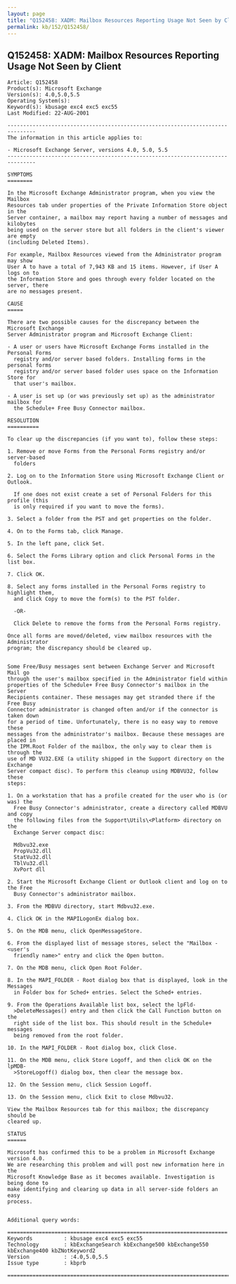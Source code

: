 ```yaml
---
layout: page
title: "Q152458: XADM: Mailbox Resources Reporting Usage Not Seen by Client"
permalink: kb/152/Q152458/
---
```


## Q152458: XADM: Mailbox Resources Reporting Usage Not Seen by Client

	Article: Q152458
	Product(s): Microsoft Exchange
	Version(s): 4.0,5.0,5.5
	Operating System(s): 
	Keyword(s): kbusage exc4 exc5 exc55
	Last Modified: 22-AUG-2001
	
	-------------------------------------------------------------------------------
	The information in this article applies to:
	
	- Microsoft Exchange Server, versions 4.0, 5.0, 5.5 
	-------------------------------------------------------------------------------
	
	SYMPTOMS
	========
	
	In the Microsoft Exchange Administrator program, when you view the Mailbox
	Resources tab under properties of the Private Information Store object in the
	Server container, a mailbox may report having a number of messages and kilobytes
	being used on the server store but all folders in the client's viewer are empty
	(including Deleted Items).
	
	For example, Mailbox Resources viewed from the Administrator program may show
	User A to have a total of 7,943 KB and 15 items. However, if User A logs on to
	the Information Store and goes through every folder located on the server, there
	are no messages present.
	
	CAUSE
	=====
	
	There are two possible causes for the discrepancy between the Microsoft Exchange
	Server Administrator program and Microsoft Exchange Client:
	
	- A user or users have Microsoft Exchange Forms installed in the Personal Forms
	  registry and/or server based folders. Installing forms in the personal forms
	  registry and/or server based folder uses space on the Information Store for
	  that user's mailbox.
	
	- A user is set up (or was previously set up) as the administrator mailbox for
	  the Schedule+ Free Busy Connector mailbox.
	
	RESOLUTION
	==========
	
	To clear up the discrepancies (if you want to), follow these steps:
	
	1. Remove or move Forms from the Personal Forms registry and/or server-based
	  folders
	
	2. Log on to the Information Store using Microsoft Exchange Client or Outlook.
	
	  If one does not exist create a set of Personal Folders for this profile (this
	  is only required if you want to move the forms).
	
	3. Select a folder from the PST and get properties on the folder.
	
	4. On to the Forms tab, click Manage.
	
	5. In the left pane, click Set.
	
	6. Select the Forms Library option and click Personal Forms in the list box.
	
	7. Click OK.
	
	8. Select any forms installed in the Personal Forms registry to highlight them,
	  and click Copy to move the form(s) to the PST folder.
	
	  -OR-
	
	  Click Delete to remove the forms from the Personal Forms registry.
	
	Once all forms are moved/deleted, view mailbox resources with the Administrator
	program; the discrepancy should be cleared up.
	
	
	Some Free/Busy messages sent between Exchange Server and Microsoft Mail go
	through the user's mailbox specified in the Administrator field within
	properties of the Schedule+ Free Busy Connector's mailbox in the Server
	Recipients container. These messages may get stranded there if the Free Busy
	Connector administrator is changed often and/or if the connector is taken down
	for a period of time. Unfortunately, there is no easy way to remove these
	messages from the administrator's mailbox. Because these messages are placed in
	the IPM.Root Folder of the mailbox, the only way to clear them is through the
	use of MD VU32.EXE (a utility shipped in the Support directory on the Exchange
	Server compact disc). To perform this cleanup using MDBVU32, follow these
	steps:
	
	1. On a workstation that has a profile created for the user who is (or was) the
	  Free Busy Connector's administrator, create a directory called MDBVU and copy
	  the following files from the Support\Utils\<Platform> directory on the
	  Exchange Server compact disc:
	
	  Mdbvu32.exe
	  PropVu32.dll
	  StatVu32.dll
	  TblVu32.dll
	  XvPort dll
	
	2. Start the Microsoft Exchange Client or Outlook client and log on to the Free
	  Busy Connector's administrator mailbox.
	
	3. From the MDBVU directory, start Mdbvu32.exe.
	
	4. Click OK in the MAPILogonEx dialog box.
	
	5. On the MDB menu, click OpenMessageStore.
	
	6. From the displayed list of message stores, select the "Mailbox - <user's
	  friendly name>" entry and click the Open button.
	
	7. On the MDB menu, click Open Root Folder.
	
	8. In the MAPI_FOLDER - Root dialog box that is displayed, look in the Messages
	  in Folder box for Sched+ entries. Select the Sched+ entries.
	
	9. From the Operations Available list box, select the lpFld-
	  >DeleteMessages() entry and then click the Call Function button on the
	  right side of the list box. This should result in the Schedule+ messages
	  being removed from the root folder.
	
	10. In the MAPI_FOLDER - Root dialog box, click Close.
	
	11. On the MDB menu, click Store Logoff, and then click OK on the lpMDB-
	  >StoreLogoff() dialog box, then clear the message box.
	
	12. On the Session menu, click Session Logoff.
	
	13. On the Session menu, click Exit to close Mdbvu32.
	
	View the Mailbox Resources tab for this mailbox; the discrepancy should be
	cleared up.
	
	STATUS
	======
	
	Microsoft has confirmed this to be a problem in Microsoft Exchange version 4.0.
	We are researching this problem and will post new information here in the
	Microsoft Knowledge Base as it becomes available. Investigation is being done to
	make identifying and clearing up data in all server-side folders an easy
	process.
	
	
	Additional query words:
	
	======================================================================
	Keywords          : kbusage exc4 exc5 exc55 
	Technology        : kbExchangeSearch kbExchange500 kbExchange550 kbExchange400 kbZNotKeyword2
	Version           : :4.0,5.0,5.5
	Issue type        : kbprb
	
	=============================================================================
	
